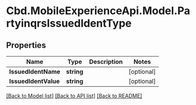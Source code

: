 # Cbd.MobileExperienceApi.Model.PartyinqrsIssuedIdentType

## Properties

Name | Type | Description | Notes
------------ | ------------- | ------------- | -------------
**IssuedIdentName** | **string** |  | [optional] 
**IssuedIdentValue** | **string** |  | [optional] 

[[Back to Model list]](../README.md#documentation-for-models) [[Back to API list]](../README.md#documentation-for-api-endpoints) [[Back to README]](../README.md)

